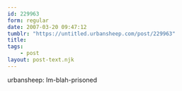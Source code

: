 ```yaml
---
id: 229963
form: regular
date: 2007-03-20 09:47:12
tumblr: "https://untitled.urbansheep.com/post/229963"
title:
tags:
    - post
layout: post-text.njk
---
```


<p>urbansheep: Im-blah-prisoned</p>

